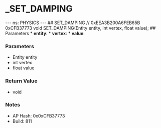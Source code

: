# _SET_DAMPING

--- ns: PHYSICS --- ## SET_DAMPING  // 0xEEA3B200A6FEB65B 0xCFB37773 void SET_DAMPING(Entity entity, int vertex, float value);   ## Parameters * **entity**: * **vertex**: * **value**:

### Parameters
* Entity entity
* int vertex
* float value

### Return Value
* void

### Notes
* AP Hash: 0x0xCFB37773
* Build: 811

